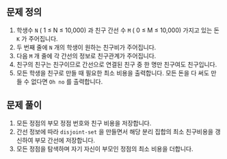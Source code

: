 ## 문제 정의

1. 학생수 `N` ( 1 ≤ N ≤ 10,000) 과 친구 간선 수 `M` ( 0 ≤ M ≤ 10,000) 가지고 있는 돈 `K` 가 주어집니다.
2. 두 번째 줄에 `N` 개의 학생이 원하는 친구비가 주어집니다.
3. 다음 `M` 개 줄에 각 간선의 정보로 친구관계가 주어집니다.
4. 친구의 친구는 친구이므로 간선으로 연결된 친구 중 한 명만 친구여도 친구입니다.
5. 모든 학생을 친구로 만들 때 필요한 최소 비용을 출력합니다. 모든 돈을 다 써도 만들 수 없다면 `Oh no` 를 출력합니다.

## 문제 풀이

1. 모든 정점의 부모 정점 번호와 친구 비용을 저장합니다.
2. 간선 정보에 따라 `disjoint-set` 을 만들면서 해당 분리 집합의 최소 친구비용을 갱신하여 부모 간선에 저장합니다.
3. 모든 정점을 탐색하며 자기 자신이 부모인 정점의 최소 비용을 더합니다.